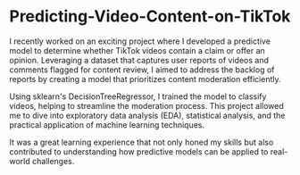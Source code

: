# Predicting-Video-Content-on-TikTok
I recently worked on an exciting project where I developed a predictive model to determine whether TikTok videos contain a claim or offer an opinion. Leveraging a dataset that captures user reports of videos and comments flagged for content review, I aimed to address the backlog of reports by creating a model that prioritizes content moderation efficiently.

Using sklearn's DecisionTreeRegressor, I trained the model to classify videos, helping to streamline the moderation process. This project allowed me to dive into exploratory data analysis (EDA), statistical analysis, and the practical application of machine learning techniques.

It was a great learning experience that not only honed my skills but also contributed to understanding how predictive models can be applied to real-world challenges.
